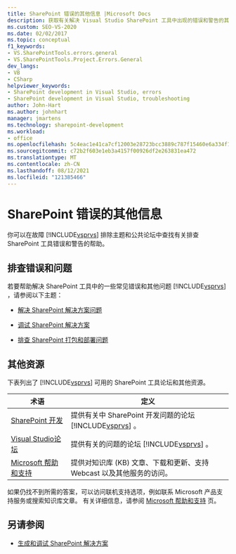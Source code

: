 ```yaml
---
title: SharePoint 错误的其他信息 |Microsoft Docs
description: 获取有关解决 Visual Studio SharePoint 工具中出现的错误和警告的其他信息。
ms.custom: SEO-VS-2020
ms.date: 02/02/2017
ms.topic: conceptual
f1_keywords:
- VS.SharePointTools.errors.general
- VS.SharePointTools.Project.Errors.General
dev_langs:
- VB
- CSharp
helpviewer_keywords:
- SharePoint development in Visual Studio, errors
- SharePoint development in Visual Studio, troubleshooting
author: John-Hart
ms.author: johnhart
manager: jmartens
ms.technology: sharepoint-development
ms.workload:
- office
ms.openlocfilehash: 5c4eac1e41ca7cf12003e28723bcc3889c787f15460e6a334f1328aa7111b141
ms.sourcegitcommit: c72b2f603e1eb3a4157f00926df2e263831ea472
ms.translationtype: MT
ms.contentlocale: zh-CN
ms.lasthandoff: 08/12/2021
ms.locfileid: "121385466"
---
```

# <a name="additional-information-for-sharepoint-errors"></a>SharePoint 错误的其他信息
  你可以在故障 [!INCLUDE[vsprvs](../sharepoint/includes/vsprvs-md.md)] 排除主题和公共论坛中查找有关排查 SharePoint 工具错误和警告的帮助。

## <a name="troubleshoot-errors-and-issues"></a>排查错误和问题
 若要帮助解决 SharePoint 工具中的一些常见错误和其他问题 [!INCLUDE[vsprvs](../sharepoint/includes/vsprvs-md.md)] ，请参阅以下主题：

- [解决 SharePoint 解决方案问题](../sharepoint/troubleshooting-sharepoint-solutions.md)

- [调试 SharePoint 解决方案](../sharepoint/debugging-sharepoint-solutions.md)

- [排查 SharePoint 打包和部署问题](../sharepoint/troubleshooting-sharepoint-packaging-and-deployment.md)

## <a name="other-resources"></a>其他资源
 下表列出了 [!INCLUDE[vsprvs](../sharepoint/includes/vsprvs-md.md)] 可用的 SharePoint 工具论坛和其他资源。

|术语|定义|
|----------|----------------|
|[SharePoint 开发](https://social.msdn.microsoft.com/Forums/office/home?forum=sharepointdevelopmentprevious)|提供有关中 SharePoint 开发问题的论坛 [!INCLUDE[vsprvs](../sharepoint/includes/vsprvs-md.md)] 。|
|[Visual Studio论坛](https://social.msdn.microsoft.com/Forums/vstudio/home?category=visualstudio)|提供有关的问题的论坛 [!INCLUDE[vsprvs](../sharepoint/includes/vsprvs-md.md)] 。|
|[Microsoft 帮助和支持](https://support.microsoft.com/)|提供对知识库 (KB) 文章、下载和更新、支持 Webcast 以及其他服务的访问。|

 如果仍找不到所需的答案，可以访问联机支持选项，例如联系 Microsoft 产品支持服务或搜索知识库文章。 有关详细信息，请参阅 [Microsoft 帮助和支持](https://support.microsoft.com/) 页。

## <a name="see-also"></a>另请参阅
- [生成和调试 SharePoint 解决方案](../sharepoint/building-and-debugging-sharepoint-solutions.md)
